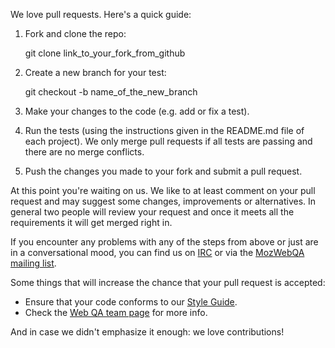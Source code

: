 We love pull requests. Here's a quick guide:

1. Fork and clone the repo:

    git clone link_to_your_fork_from_github


2. Create a new branch for your test:

    git checkout -b name_of_the_new_branch


3. Make your changes to the code (e.g. add or fix a test).

4. Run the tests (using the instructions given in the README.md file of each project). We only merge pull requests if all tests are passing and there are no merge conflicts.

5. Push the changes you made to your fork and submit a pull request.

At this point you're waiting on us. We like to at least comment on your pull request and may suggest some changes, improvements or alternatives. In general two people will review your request and once it meets all the requirements it will get merged right in.

If you encounter any problems with any of the steps from above or just are in a conversational mood, you can find us on [IRC](irc://irc.mozilla.org/#mozwebqa) or via the [MozWebQA mailing list](mailto:mozwebqa@mozilla.org).

Some things that will increase the chance that your pull request is accepted:

* Ensure that your code conforms to our [Style Guide](https://wiki.mozilla.org/QA/Execution/Web_Testing/Docs/Automation/StyleGuide).
* Check the [Web QA team page](https://quality.mozilla.org/teams/web-qa/) for more info.

And in case we didn't emphasize it enough: we love contributions!
